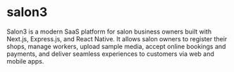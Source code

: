 # salon3
Salon3 is a modern SaaS platform for salon business owners built with Next.js, Express.js, and React Native. It allows salon owners to register their shops, manage workers, upload sample media, accept online bookings and payments, and deliver seamless experiences to customers via web and mobile apps.

